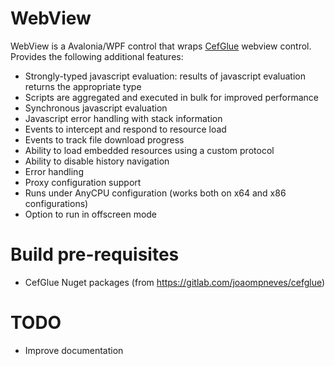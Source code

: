 # WebView

WebView is a Avalonia/WPF control that wraps [CefGlue](https://gitlab.com/joaompneves/cefglue) webview control.
Provides the following additional features:
- Strongly-typed javascript evaluation: results of javascript evaluation returns the appropriate type
- Scripts are aggregated and executed in bulk for improved performance
- Synchronous javascript evaluation
- Javascript error handling with stack information
- Events to intercept and respond to resource load
- Events to track file download progress
- Ability to load embedded resources using a custom protocol
- Ability to disable history navigation
- Error handling
- Proxy configuration support
- Runs under AnyCPU configuration (works both on x64 and x86 configurations)
- Option to run in offscreen mode 

# Build pre-requisites
- CefGlue Nuget packages (from https://gitlab.com/joaompneves/cefglue)

# TODO
- Improve documentation
